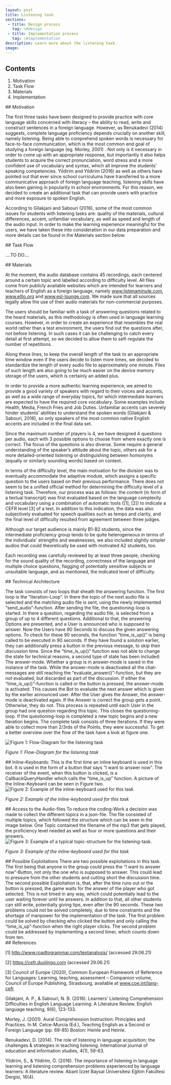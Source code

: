 ```yaml
---
layout: post
title: Listening task
sections:
 - title: Design process
   tag: \#design
 - title: Implementation process
   tag: \#implementation
description: Learn more about the listening task.
image:
---
```


## Contents
1. Motivation
2. Task Flow
3. Materials
4. Implementation


<div id="motivation"></div>
## Motivation

The first three tasks have been designed to provide practice with core language skills concerned with literacy – the ability to read, write and construct sentences in a foreign language. However, as Renukadevi (2014) suggests, complete language proficiency depends crucially on another skill, namely listening. Being able to comprehend spoken words is necessary for face-to-face communication, which is the most common end goal of studying a foreign language (eg. Morley, 2001) . Not only is it necessary in order to come up with an appropriate response, but importantly it also helps students to acquire the correct pronunciation, word stress and a more confident use of vocabulary and syntax, which all improve the students’ speaking competencies. Yildirim and Yildirim (2016) as well as others have pointed out that ever since school curriculums have transferred to a more communicative approach of foreign language teaching, listening skills have also been gaining in popularity in school environments. For this reason, we decided to create an additional task that can provide users with practice and more exposure to spoken English.

According to Gilakjani and Sabouri (2016), some of the most common issues for students with listening tasks are: quality of the materials, cultural differences, accent, unfamiliar vocabulary, as well as speed and length of the audio input. In order to make the learning experience meaningful for the users, we have taken these into consideration in our data preparation and more details can be found in the Materials section below.

<div id="task_flow"></div>
## Task Flow

....TO DO....



<div id="materials"></div>
## Materials

At the moment, the audio database contains 45 recordings, each centered around a certain topic and labelled according to difficulty level. All files come from publicly available websites which are intended for learners and teachers of English as a foreign language, namely www.listenaminute.com, www.elllo.org and www.esl-lounge.com. We made sure that all sources legally allow the use of their audio materials for non-commercial purposes.
 
The users should be familiar with a task of answering questions related to the heard materials, as this methodology is often used in language learning courses. However, in order to create an experience that resembles the real world rather than a test environment, the users find out the questions after, not before listening. In such cases it can be challenging to catch every detail at first attempt, so we decided to allow them to self-regulate the number of repetitions.
 
Along these lines, to keep the overall length of the task to an appropriate time window even if the users decide to listen more times, we decided to standardize the length of every audio file to approximately one minute. Files of such length are also going to be much easier on the device memory storage of the users, which is certainly an added plus.
 
In order to provide a more authentic learning experience, we aimed to provide a good variety of speakers with regard to their voices and accents, as well as a wide range of everyday topics, for which intermediate learners are expected to have the required core vocabulary. Some examples include Health, Media, French Fries and Job Duties. Unfamiliar accents can severely hinder students’ abilities to understand the spoken words (Gilakjani & Sabouri, 2016), so only speakers of the most common native English accents are included in the final data set.
 
Since the maximum number of players is 4, we have designed 4 questions per audio, each with 3 possible options to choose from where exactly one is correct. The focus of the questions is also diverse. Some require a general understanding of the speaker’s attitude about the topic, others ask for a more detailed-oriented listening or distinguishing between homonyms (equally or similarly sounding words) based on context.
 
In terms of the difficulty level, the main motivation for the division was to eventually accommodate the adaptive module, which assigns a specific question to the users based on their previous performance. There does not seem to be a unified official method for determining the difficulty level of a listening task. Therefore, our process was as follows: the content (in form of a textual transcript) was first evaluated based on the language complexity and vocabulary using a combination of automatic tools ([1], [2]) to indicate a CEFR level [3] of a text. In addition to this indication, the data was also subjectively evaluated for speech qualities such as tempo and clarity, and the final level of difficulty resulted from agreement between three judges.
 
Although our target audience is mainly B1-B2 students, since the intermediate proficiency group tends to be quite heterogeneous in terms of the individuals’ strengths and weaknesses, we also included slightly simpler audios that could theoretically be used with motivated A2 students, too.
 
Each recording was carefully reviewed by at least three people, checking for the sound quality of the recording, correctness of the language and multiple choice questions, flagging of potentially sensitive subjects or unsuitable language, and as mentioned, the indicated level of difficulty.


<div id="architecture"></div>
## Technical Architecture

The task consists of two loops that sheath the answering function. The first loop is the “Iteration-Loop”. In there the topic of the next audio file is selected and the matching audio file is sent, using the newly implemented “send_audio”-function. After sending the file, the questioning-loop is started. In there a question, regarding the audio file, is selected from a group of up to 4 different questions. Additional to that, the answering Options are presented, and a User is announced who is supposed to answer. Now the Users have 90 Seconds to discuss the given answering options. To check for these 90 seconds, the function “time_is_up()” is being called to be executed in 90 seconds. If they have found a solution earlier, they can additionally press a button in the previous message, to skip their discussion time. Since the “time_is_up()” function was not able to change the state for technical reasons, a second type of state has been included: The answer-mode. Whether a group is in answer-mode is saved in the instance of the task. While the answer-mode is deactivated all the chat-messages are still reaching the “evaluate_answer()”-function, but they are not evaluated, but discarded as part of the discussion. If either the “time_is_up()”-function is called or the button is pressed, the answer-mode is activated. This causes the Bot to evaluate the next answer which is given by the earlier announced user. After the User gives the Answer, the answer-mode is deactivated again. If the Answer is correct the group gets a point. Otherwise, they do not. This process is repeated until each User in the group had one question regarding this topic. This closes the questioning-loop. If the questioning-loop is completed a new topic begins and a new Iteration begins. The complete task consists of three Iterations. If they were able to collect more than 2/3rds of the Points, they were successful. To get a better overview over the flow of the task have a look at figure one.

<img src="https://github.com/ALLUOS/ALLUOS.github.io/raw/master/assets/images/listening_task_flow.png" alt="Figure 1: Flow-Diagram for the listening task" class="center">

*Figure 1: Flow-Diagram for the listening task*

<div id="InlineKeyboard"></div>
## Inline-Keyboards:
This is the first time an inline keyboard is used in this bot. It is used in the form of a button that says “I want to answer now”. The receiver of the event, when this button is clicked, is a CallbackQueryHandler which calls the “time_is_up” function. A picture of the Inline-Keyboard can be seen in Figure two.

<img src="https://github.com/ALLUOS/ALLUOS.github.io/raw/master/assets/images/inline_keyboard_example.jpg" alt="Figure 2: Example of the inline-keyboard used for this task" class="center">

*Figure 2: Example of the inline-keyboard used for this task*

<div id="AccesToAudio"></div>
## Access to the Audio-files
To reduce the coding-Work a decision was made to collect the different topics in a json-file. The file consisted of multiple topics, which followed the structure which can be seen in the image below. One Topic contained the filename of the mp3 that gets played, the proficiency level needed as well as four or more questions and their answers.

<img src="https://github.com/ALLUOS/ALLUOS.github.io/raw/master/assets/images/audio_file_dict_scheme.jpg" alt="Figure 3: Example of a typical topic-structure for the listening-task." class="center">

*Figure 3: Example of the inline-keyboard used for this task*


<div id="exploits"></div>
## Possible Exploitations
There are two possible exploitations in this task.
The first being that anyone in the group could press the “I want to answer now”-Button, not only the one who is supposed to answer. This could lead to pressure from the other students and cutting short the discussion time.
The second possible Exploitation is, that, after the time runs out or the button is pressed, the game waits for the answer of the player who got selected. This is not timed in any way, which could potentially lead to the user waiting forever until he answers. In addition to that, all other students can still write, potentially giving tips, even after the 90 seconds.
These two problems could not be solved completely, due to time constraints and the shortage of manpower for the implementation of the task.
The first problem could be solved by checking who clicked the button and only calling the “time_is_up”-function when the right player clicks.
The second problem could be addressed by implementing a second timer, which counts down from ten.


<div id="references"></div>
## References

[1] http://www.roadtogrammar.com/textanalysis/ (accessed 29.06.21)

[2] https://cefr.duolingo.com (accessed 29.06.21)

[3] Council of Europe (2020), Common European Framework of Reference for Languages: Learning, teaching, assessment – Companion volume, Council of Europe Publishing, Strasbourg, available at www.coe.int/lang-cefr

Gilakjani, A. P., & Sabouri, N. B. (2016). Learners' Listening Comprehension Difficulties in English Language Learning: A Literature Review. English language teaching, 9(6), 123-133.

Morley, J. (2001). Aural Comprehension Instruction: Principles and Practices. In M. Celce-Murcia (Ed.), Teaching English as a Second or Foreign Language (pp. 69-85) Boston: Heinle and Heinle.

Renukadevi, D. (2014). The role of listening in language acquisition; the challenges & strategies in teaching listening. International journal of education and information studies, 4(1), 59-63.

Yildirim, S., & Yildirim, Ö. (2016). The importance of listening in language learning and listening comprehension problems experienced by language learners: A literature review. Abant İzzet Baysal Üniversitesi Eğitim Fakültesi Dergisi, 16(4).
